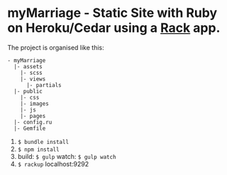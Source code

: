 # myMarriage - Static Site with Ruby on Heroku/Cedar using a [Rack](http://rack.rubyforge.org/) app.

The project is organised like this:

```
- myMarriage
  |- assets
  	|- scss
  	|- views
      |- partials
  |- public
    |- css
    |- images
    |- js
    |- pages
  |- config.ru
  |- Gemfile
```

1. `$ bundle install`
1. `$ npm install`
1. build: `$ gulp`  watch: `$ gulp watch`
1. `$ rackup` localhost:9292